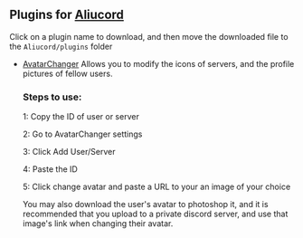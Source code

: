 ## Plugins for [Aliucord](https://github.com/Aliucord)

Click on a plugin name to download, and then move the downloaded file to the `Aliucord/plugins` folder

- [AvatarChanger](https://github.com/AbdullahM0hamed/Aliucord-Plugins/raw/builds/AvatarChanger.zip)
  Allows you to modify the icons of servers, and the profile pictures of fellow users.

  ### Steps to use:
  1: Copy the ID of user or server
  
  2: Go to AvatarChanger settings
  
  3: Click Add User/Server
  
  4: Paste the ID
  
  5: Click change avatar and paste a URL to your an image of your choice

  You may also download the user's avatar to photoshop it, and it is recommended that you upload to a private discord server, and use that image's link when changing their avatar.
